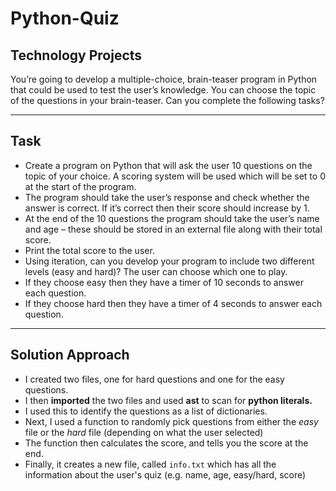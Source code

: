 # Python-Quiz
## Technology Projects

You’re going to develop a multiple-choice, brain-teaser program in Python that could be used to test the user’s knowledge.
You can choose the topic of the questions in your brain-teaser.
Can you complete the following tasks?

---

## Task
- Create a program on Python that will ask the user 10 questions on the topic of your choice. A scoring system will be used which will be set to 0 at the start of the program.
- The program should take the user’s response and check whether the answer is correct. If it’s correct then their score should increase by 1.
- At the end of the 10 questions the program should take the user’s name and age – these should be stored in an external file along with their total score.
- Print the total score to the user.
- Using iteration, can you develop your program to include two different levels (easy and hard)? The user can choose which one to play.
- If they choose easy then they have a timer of 10 seconds to answer each question.
- If they choose hard then they have a timer of 4 seconds to answer each question.
---
## Solution Approach

- I created two files, one for hard questions and one for the easy questions.
- I then **imported** the two files and used **ast** to scan for **python literals.**
- I used this to identify the questions as a list of dictionaries. 
- Next, I used a function to randomly pick questions from either the *easy* file or the *hard* file (depending on what the user selected)
- The function then calculates the score, and tells you the score at the end.
- Finally, it creates a new file, called `info.txt` which has all the information about the user's quiz (e.g. name, age, easy/hard, score)
